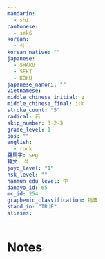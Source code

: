 ```yaml
---
mandarin:
  - shí
cantonese:
  - sek6
korean:
  - 석
korean_native: ""
japanese:
  - SHAKU
  - SEKI
  - KOKU
japanese_nanori: ""
vietnamese:
middle_chinese_initial: ʑ
middle_chinese_final: iᴇk
stroke_count: "5"
radical: 石
skip_number: 3-2-3
grade_level: 1
pos: ""
english:
  - rock
羅馬字: seg
韓文: 석
joyo_level: "1"
hsk_level: ""
hanmun_edu_level: 中
danayo_id: 65
mc_id: 254
graphemic_classification: 指事
stand_in: "TRUE"
aliases:
---
```


# Notes
